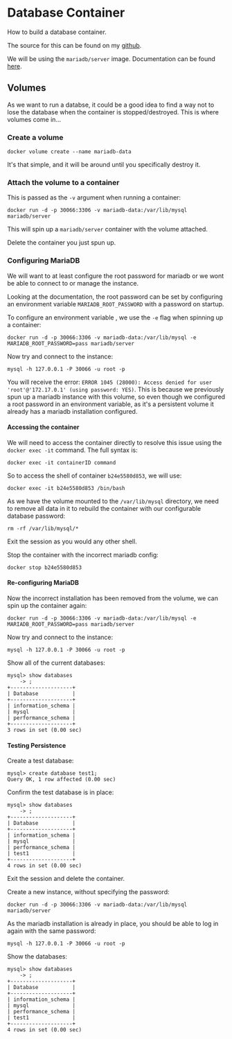 # Database Container

How to build a database container.

The source for this can be found on my [github](https://github.com/mrmcshane/docker-training/tree/master/03-database-container).

We will be using the `mariadb/server` image. Documentation can be found [here](https://hub.docker.com/r/mariadb/server/).


## Volumes

As we want to run a databse, it could be a good idea to find a way not to lose the database when the container is stopped/destroyed. This is where volumes come in...

### Create a volume

```
docker volume create --name mariadb-data
```

It's that simple, and it will be around until you specifically destroy it.


### Attach the volume to a container

This is passed as the `-v` argument when running a container:

```
docker run -d -p 30066:3306 -v mariadb-data:/var/lib/mysql mariadb/server
```

This will spin up a `mariadb/server` container with the volume attached.

Delete the container you just spun up.


### Configuring MariaDB

We will want to at least configure the root password for mariadb or we wont be able to connect to or manage the instance.

Looking at the documentation, the root password can be set by configuring an environment variable `MARIADB_ROOT_PASSWORD` with a password on startup.

To configure an environment variable , we use the `-e` flag when spinning up a container:
```
docker run -d -p 30066:3306 -v mariadb-data:/var/lib/mysql -e MARIADB_ROOT_PASSWORD=pass mariadb/server
```

Now try and connect to the instance:
```
mysql -h 127.0.0.1 -P 30066 -u root -p
```

You will receive the error: `ERROR 1045 (28000): Access denied for user 'root'@'172.17.0.1' (using password: YES)`. This is because we previously spun up a mariadb instance with this volume, so even though we configured a root password in an environment variable, as it's a persistent volume it already has a mariadb installation configured.

#### Accessing the container

We will need to access the container directly to resolve this issue using the `docker exec -it` command. The full syntax is:
```
docker exec -it containerID command
```

So to access the shell of container `b24e5580d853`, we will use:
```
docker exec -it b24e5580d853 /bin/bash
```

As we have the volume mounted to the `/var/lib/mysql` directory, we need to remove all data in it to rebuild the container with our configurable database password:
```
rm -rf /var/lib/mysql/*
```

Exit the session as you would any other shell.

Stop the container with the incorrect mariadb config:
```
docker stop b24e5580d853
```

#### Re-configuring MariaDB

Now the incorrect installation has been removed from the volume, we can spin up the container again:
```
docker run -d -p 30066:3306 -v mariadb-data:/var/lib/mysql -e MARIADB_ROOT_PASSWORD=pass mariadb/server
```

Now try and connect to the instance:
```
mysql -h 127.0.0.1 -P 30066 -u root -p
```

Show all of the current databases:
```
mysql> show databases
    -> ;
+--------------------+
| Database           |
+--------------------+
| information_schema |
| mysql              |
| performance_schema |
+--------------------+
3 rows in set (0.00 sec)
```

#### Testing Persistence

Create a test database:
```
mysql> create database test1;
Query OK, 1 row affected (0.00 sec)
```
Confirm the test database is in place:
```
mysql> show databases
    -> ;
+--------------------+
| Database           |
+--------------------+
| information_schema |
| mysql              |
| performance_schema |
| test1              |
+--------------------+
4 rows in set (0.00 sec)
```
Exit the session and delete the container.

Create a new instance, without specifying the password:
```
docker run -d -p 30066:3306 -v mariadb-data:/var/lib/mysql mariadb/server
```

As the mariadb installation is already in place, you should be able to log in again with the same password:
```
mysql -h 127.0.0.1 -P 30066 -u root -p
```

Show the databases:
```
mysql> show databases
    -> ;
+--------------------+
| Database           |
+--------------------+
| information_schema |
| mysql              |
| performance_schema |
| test1              |
+--------------------+
4 rows in set (0.00 sec)
```
